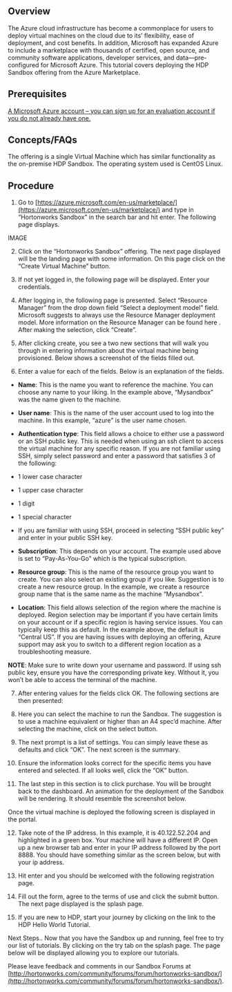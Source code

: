 ## Overview

The Azure cloud infrastructure has become a commonplace for users to deploy virtual machines on the cloud due to its’ flexibility, ease of deployment, and cost benefits.  In addition, Microsoft has expanded Azure to include a marketplace with thousands of certified, open source, and community software applications, developer services, and data—pre-configured for Microsoft Azure.  This tutorial covers deploying the HDP Sandbox offering from the Azure Marketplace.  

## Prerequisites
[A Microsoft Azure account – you can sign up for an evaluation account if you do not already have one.](https://azure.microsoft.com/en-us/pricing/free-trial/)

## Concepts/FAQs

The offering is a single Virtual Machine which has similar functionality as the on-premise HDP Sandbox. The operating system used is CentOS Linux.
  
## Procedure 

1. Go to [https://azure.microsoft.com/en-us/marketplace/](https://azure.microsoft.com/en-us/marketplace/) and type in “Hortonworks Sandbox” in the search bar and hit enter. The following page displays.

IMAGE

2. Click on the “Hortonworks Sandbox” offering. The next page displayed will be the landing page with some information.  On this page click on the “Create Virtual Machine” button. 

3. If not yet logged in, the following page will be displayed. Enter your credentials.

4. After logging in, the following page is presented.  Select “Resource Manager” from the drop down field “Select a deployment model” field.  Microsoft suggests to always use the Resource Manager deployment model.  More information on the Resource Manager can be found here .  After making the selection, click “Create”. 
 

5. After clicking create, you see a two new sections that will walk you through in entering information about the virtual machine being provisioned.  Below shows a screenshot of the fields filled out. 

6. Enter a value for each of the fields.  Below is an explanation of the fields. 

- **Name**: This is the name you want to reference the machine.  You can choose any name to your liking.  In the example above, “Mysandbox” was the name given to the machine. 
- **User name**:  This is the name of the user account used to log into the machine.  In this example, “azure” is the user name chosen.  
- **Authentication type**: This field allows a choice to either use a password or an SSH public key.  This is needed when using an ssh client to access the virtual machine for any specific reason.  If you are not familiar using SSH, simply select password and enter a password that satisfies 3 of the following:       
 - 1 lower case character
 - 1 upper case character 
 - 1 digit 
 - 1 special character
 - If you are familiar with using SSH, proceed in selecting “SSH public key” and enter in your public SSH key. 

- **Subscription**:  This depends on your account.  The example used above is set to “Pay-As-You-Go” which is the typical subscription.  
- **Resource group**: This is the name of the resource group you want to create.  You can also select an existing group if you like.  Suggestion is to create a new resource group.  In the example, we create a resource group name that is the same name as the machine “Mysandbox”. 
- **Location**: This field allows selection of the region where the machine is deployed.  Region selection may be important if you have certain limits on your account or if a specific region is having service issues.  You can typically keep this as default.  In the example above, the default is “Central US”.  If you are having issues with deploying an offering, Azure support may ask you to switch to a different region location as a troubleshooting measure. 

**NOTE**:  Make sure to write down your username and password.  If using ssh public key, ensure you have the corresponding private key.  Without it, you won’t be able to access the terminal of the machine. 

7. After entering values for the fields click OK.  The following sections are then presented:
  
8. Here you can select the machine to run the Sandbox.  The suggestion is to use a machine equivalent or higher than an A4 spec’d machine.  After selecting the machine, click on the select button.   

9. The next prompt is a list of settings.  You can simply leave these as defaults and click “OK”.  The next screen is the summary. 
 
10. Ensure the information looks correct for the specific items you have entered and selected.  If all looks well,  click the “OK” button.  


11. The last step in this section is to click purchase.  You will be brought back to the dashboard.  An animation for the deployment of the Sandbox will be rendering.  It should resemble the screenshot below. 

Once the virtual machine is deployed the following screen is displayed in the portal. 


12. Take note of the IP address.  In this example, it is 40.122.52.204 and highlighted in a green box.  Your machine will have a different IP.  Open up a new browser tab and enter in your IP address followed by the port 8888.  You should have something similar as the screen below, but with your ip address. 



13. Hit enter and you should be welcomed with the following registration page.


14. Fill out the form, agree to the terms of use and click the submit button.  The next page displayed is the splash page.  


15. If you are new to HDP, start your journey by clicking on the link to the HDP Hello World Tutorial.  

Next Steps..
Now that you have the Sandbox up and running, feel free to try our list of tutorials.  By clicking on the try tab on the splash page.  The page below will be displayed allowing you to explore our tutorials. 
 


Please leave feedback and comments in our Sandbox Forums at [http://hortonworks.com/community/forums/forum/hortonworks-sandbox/](http://hortonworks.com/community/forums/forum/hortonworks-sandbox/).
 

